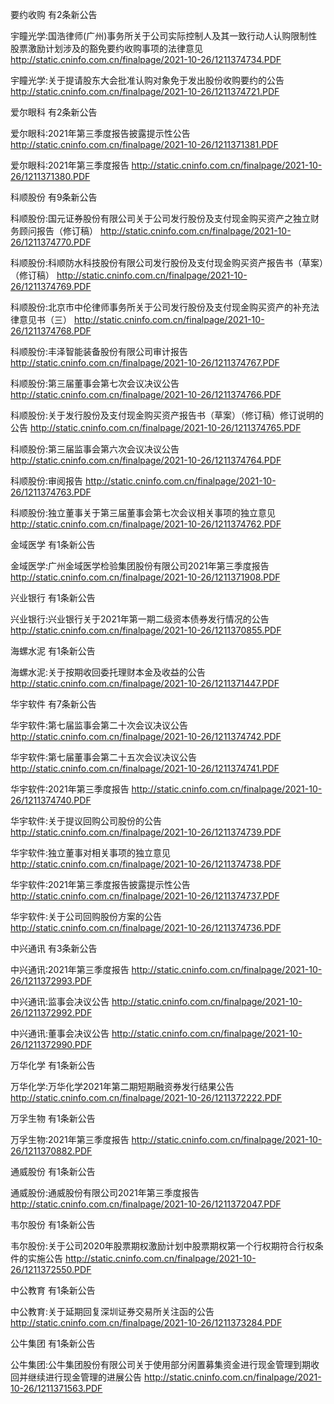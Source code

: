 要约收购 有2条新公告 

宇瞳光学:国浩律师(广州)事务所关于公司实际控制人及其一致行动人认购限制性股票激励计划涉及的豁免要约收购事项的法律意见 http://static.cninfo.com.cn/finalpage/2021-10-26/1211374734.PDF 

宇瞳光学:关于提请股东大会批准认购对象免于发出股份收购要约的公告 http://static.cninfo.com.cn/finalpage/2021-10-26/1211374721.PDF 

爱尔眼科 有2条新公告 

爱尔眼科:2021年第三季度报告披露提示性公告 http://static.cninfo.com.cn/finalpage/2021-10-26/1211371381.PDF 

爱尔眼科:2021年第三季度报告 http://static.cninfo.com.cn/finalpage/2021-10-26/1211371380.PDF 

科顺股份 有9条新公告 

科顺股份:国元证券股份有限公司关于公司发行股份及支付现金购买资产之独立财务顾问报告（修订稿） http://static.cninfo.com.cn/finalpage/2021-10-26/1211374770.PDF 

科顺股份:科顺防水科技股份有限公司发行股份及支付现金购买资产报告书（草案）（修订稿） http://static.cninfo.com.cn/finalpage/2021-10-26/1211374769.PDF 

科顺股份:北京市中伦律师事务所关于公司发行股份及支付现金购买资产的补充法律意见书（三） http://static.cninfo.com.cn/finalpage/2021-10-26/1211374768.PDF 

科顺股份:丰泽智能装备股份有限公司审计报告 http://static.cninfo.com.cn/finalpage/2021-10-26/1211374767.PDF 

科顺股份:第三届董事会第七次会议决议公告 http://static.cninfo.com.cn/finalpage/2021-10-26/1211374766.PDF 

科顺股份:关于发行股份及支付现金购买资产报告书（草案）（修订稿）修订说明的公告 http://static.cninfo.com.cn/finalpage/2021-10-26/1211374765.PDF 

科顺股份:第三届监事会第六次会议决议公告 http://static.cninfo.com.cn/finalpage/2021-10-26/1211374764.PDF 

科顺股份:审阅报告 http://static.cninfo.com.cn/finalpage/2021-10-26/1211374763.PDF 

科顺股份:独立董事关于第三届董事会第七次会议相关事项的独立意见 http://static.cninfo.com.cn/finalpage/2021-10-26/1211374762.PDF 

金域医学 有1条新公告 

金域医学:广州金域医学检验集团股份有限公司2021年第三季度报告 http://static.cninfo.com.cn/finalpage/2021-10-26/1211371908.PDF 

兴业银行 有1条新公告 

兴业银行:兴业银行关于2021年第一期二级资本债券发行情况的公告 http://static.cninfo.com.cn/finalpage/2021-10-26/1211370855.PDF 

海螺水泥 有1条新公告 

海螺水泥:关于按期收回委托理财本金及收益的公告 http://static.cninfo.com.cn/finalpage/2021-10-26/1211371447.PDF 

华宇软件 有7条新公告 

华宇软件:第七届监事会第二十次会议决议公告 http://static.cninfo.com.cn/finalpage/2021-10-26/1211374742.PDF 

华宇软件:第七届董事会第二十五次会议决议公告 http://static.cninfo.com.cn/finalpage/2021-10-26/1211374741.PDF 

华宇软件:2021年第三季度报告 http://static.cninfo.com.cn/finalpage/2021-10-26/1211374740.PDF 

华宇软件:关于提议回购公司股份的公告 http://static.cninfo.com.cn/finalpage/2021-10-26/1211374739.PDF 

华宇软件:独立董事对相关事项的独立意见 http://static.cninfo.com.cn/finalpage/2021-10-26/1211374738.PDF 

华宇软件:2021年第三季度报告披露提示性公告 http://static.cninfo.com.cn/finalpage/2021-10-26/1211374737.PDF 

华宇软件:关于公司回购股份方案的公告 http://static.cninfo.com.cn/finalpage/2021-10-26/1211374736.PDF 

中兴通讯 有3条新公告 

中兴通讯:2021年第三季度报告 http://static.cninfo.com.cn/finalpage/2021-10-26/1211372993.PDF 

中兴通讯:监事会决议公告 http://static.cninfo.com.cn/finalpage/2021-10-26/1211372992.PDF 

中兴通讯:董事会决议公告 http://static.cninfo.com.cn/finalpage/2021-10-26/1211372990.PDF 

万华化学 有1条新公告 

万华化学:万华化学2021年第二期短期融资券发行结果公告 http://static.cninfo.com.cn/finalpage/2021-10-26/1211372222.PDF 

万孚生物 有1条新公告 

万孚生物:2021年第三季度报告 http://static.cninfo.com.cn/finalpage/2021-10-26/1211370882.PDF 

通威股份 有1条新公告 

通威股份:通威股份有限公司2021年第三季度报告 http://static.cninfo.com.cn/finalpage/2021-10-26/1211372047.PDF 

韦尔股份 有1条新公告 

韦尔股份:关于公司2020年股票期权激励计划中股票期权第一个行权期符合行权条件的实施公告 http://static.cninfo.com.cn/finalpage/2021-10-26/1211372550.PDF 

中公教育 有1条新公告 

中公教育:关于延期回复深圳证券交易所关注函的公告 http://static.cninfo.com.cn/finalpage/2021-10-26/1211373284.PDF 

公牛集团 有1条新公告 

公牛集团:公牛集团股份有限公司关于使用部分闲置募集资金进行现金管理到期收回并继续进行现金管理的进展公告 http://static.cninfo.com.cn/finalpage/2021-10-26/1211371563.PDF 

